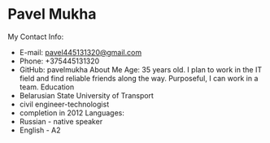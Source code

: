 # Pavel Mukha

My Contact Info:
- E-mail: pavel445131320@gmail.com
- Phone: +375445131320
- GitHub: pavelmukha
  About Me
Age: 35 years old. I plan to work in the IT field and find reliable friends along the way. Purposeful, I can work in a team.
Education
- Belarusian State University of Transport
- civil engineer-technologist
- completion in 2012
Languages:
- Russian - native speaker
- English - A2



